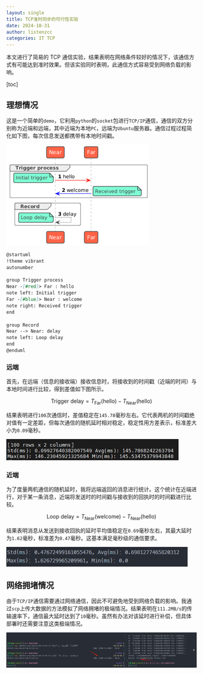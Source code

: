 ```yaml
---
layout: single
title: TCP准时同步的可行性实验
date: 2024-10-31
author: listenzcc
categories: IT TCP
---
```


本文进行了简易的 TCP 通信实验，结果表明在网络条件较好的情况下，该通信方式有可能达到准时效果。但该实验同时表明，此通信方式容易受到网络负载的影响。

[toc]

## 理想情况

这是一个简单的`demo`，它利用`python`的`socket`包进行`TCP/IP`通信，通信的双方分别称为近端和远端，其中近端为本地`PC`，远端为`Ubuntu`服务器。通信过程过程简化如下图，每次信息发送都携带有本地时间戳。

![image.png](/assets/TCP%E5%87%86%E6%97%B6%E5%90%8C%E6%AD%A5%E7%9A%84%E5%8F%AF%E8%A1%8C%E6%80%A7%E5%AE%9E%E9%AA%8C%20130dc9c7091480d3b07fc37fd1bdf712/image.png)

```markdown
@startuml
!theme vibrant
autonumber

group Trigger process
Near -[#red]> Far : hello
note left: Initial trigger
Far -[#blue]> Near : welcome
note right: Received trigger
end

group Record
Near --> Near: delay
note left: Loop delay
end
@enduml
```

### 远端

首先，在远端（信息的接收端）接收信息时，将接收到的时间戳（近端的时间）与本地时间进行比较，得到差值如下图所示。

$$
\text{Trigger delay} = T_{\text{Far}}(\text{hello}) - T_{\text{Near}}(\text{hello})
$$

结果表明进行`100`次通信时，差值稳定在`145.78`毫秒左右。它代表两机的时间戳绝对值有一定差距，但每次通信的随机延时相对稳定，稳定性用方差表示，标准差大小为`0.09`毫秒。

![e337dc2778b9dd1267c8375349b7289.png](/assets/TCP%E5%87%86%E6%97%B6%E5%90%8C%E6%AD%A5%E7%9A%84%E5%8F%AF%E8%A1%8C%E6%80%A7%E5%AE%9E%E9%AA%8C%20130dc9c7091480d3b07fc37fd1bdf712/e337dc2778b9dd1267c8375349b7289.png)

### 近端

为了度量两机通信的随机延时，我将远端返回的消息进行统计。这个统计在近端进行，对于某一条消息，近端将发送时的时间戳与接收到的回执时的时间戳进行比较。

$$
\text{Loop delay} = T_{\text{Near}}(\text{welcome}) - T_{\text{Near}}(\text{hello})
$$

结果表明消息从发送到接收回执的延时平均值稳定在`0.69`毫秒左右，其最大延时为`1.62`毫秒，标准差为`0.47`毫秒。这基本满足毫秒级的通信要求。

![e89411346f7a5ee6d6282dca66bc508.png](/assets/TCP%E5%87%86%E6%97%B6%E5%90%8C%E6%AD%A5%E7%9A%84%E5%8F%AF%E8%A1%8C%E6%80%A7%E5%AE%9E%E9%AA%8C%20130dc9c7091480d3b07fc37fd1bdf712/e89411346f7a5ee6d6282dca66bc508.png)

## 网络拥堵情况

由于`TCP/IP`通信需要通过网络通信，因此不可避免地受到网络负载的影响。我通过`scp`上传大数据的方法模拟了网络拥堵的极端情况。结果表明在`111.2MB/s`的传输速率下，通信最大延时达到了`10`毫秒。虽然有办法对该延时进行补偿，但具体部署时还需要注意这类极端情况。

![image.png](/assets/TCP%E5%87%86%E6%97%B6%E5%90%8C%E6%AD%A5%E7%9A%84%E5%8F%AF%E8%A1%8C%E6%80%A7%E5%AE%9E%E9%AA%8C%20130dc9c7091480d3b07fc37fd1bdf712/image%201.png)
